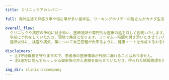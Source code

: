 ```yaml
---
title: クリニックアカンパニー

full: 海外生活で戸惑う事や悩む事が多い留学生、ワーキングホリデーの皆さんがカナダ生活を存分に満喫できるように。

overall_flow:
  クリニックや病院の予約に付き添い、医療通訳や専門的な医療の話を詳しく説明いたします。
  事前に予約をしていただき、現地で集合となります。ミニマム一時間の付き添いとさせていただきます。
  通訳以外に、検査や病気、薬について自己管理が出来るように、健康ノートを作成するお手伝いをさせていただくことがあります。

disclaimers: 
  - 注1守秘義務を守りますので、患者様の医療情報が外部に漏れることはありません。
  - 注2遠方に住んでらっしゃる御家族の方と連絡を取らせていただき、得られた情報管理をお願いさせていただき、こちらでは管理は致しません。

img_dir: clinic-accompany
---
```

